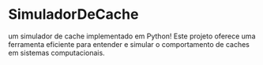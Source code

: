 # SimuladorDeCache
um simulador de cache implementado em Python! Este projeto oferece uma ferramenta eficiente para entender e simular o comportamento de caches em sistemas computacionais.
